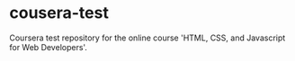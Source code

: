 # cousera-test
Coursera test repository for the online course 'HTML, CSS, and Javascript for Web Developers'.
